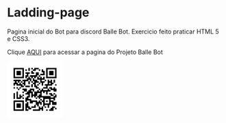 # Ladding-page
 Pagina inicial do Bot para discord Balle Bot. 
 Exercicio feito praticar HTML 5 e CSS3.
 
<p>Clique <a href="https://brunodubal.github.io/Valle-bot-page/" target="_blank">AQUI</a> para acessar a pagina do Projeto Balle Bot</p>
<img src="imagens/frame.png" alt="QrCode" style="height: 130px">
